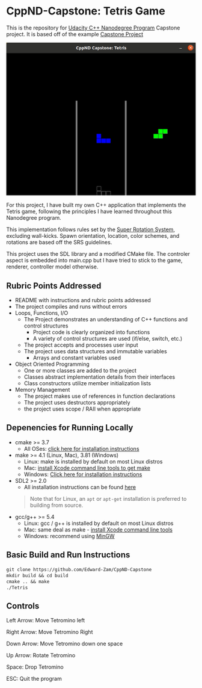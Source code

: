 # CppND-Capstone: Tetris Game
This is the repository for [Udacity C++ Nanodegree Program](https://www.udacity.com/course/c-plus-plus-nanodegree--nd213) Capstone project. It is based off of the example [Capstone Project](https://github.com/udacity/CppND-Capstone-Snake-Game)

<img src="Tetris_2.gif"/>

For this project, I have built my own C++ application that implements the Tetris game, following the principles I have learned throughout this Nanodegree program. 

This implementation follows rules set by the [Super Rotation System](https://tetris.fandom.com/wiki/SRS), excluding wall-kicks. Spawn orientation, location, color schemes, and rotations are based off the SRS guidelines.

This project uses the SDL library and a modified CMake file. The controler aspect is embedded into main.cpp but I have tried to stick to the game, renderer, controller model otherwise.

## Rubric Points Addressed
* README with instructions and rubric points addressed
* The project compiles and runs without errors
* Loops, Functions, I/O
  * The Project demonstrates an understanding of C++ functions and control structures
    * Project code is clearly organized into functions
    * A variety of control structures are used (if/else, switch, etc.) 
  * The project accepts and processes user input
  * The project uses data structures and immutable variables
    * Arrays and constant variables used
* Object Oriented Programming
  * One or more classes are added to the project
  * Classes abstract implementation details from their interfaces
  * Class constructors utilize member initialization lists
* Memory Management
  * The project makes use of references in function declarations
  * The project uses destructors appropriately
  * the project uses scope / RAII when appropriate


## Depenencies for Running Locally
* cmake >= 3.7
  * All OSes: [click here for installation instructions](https://cmake.org/install/)
* make >= 4.1 (Linux, Mac), 3.81 (Windows)
  * Linux: make is installed by default on most Linux distros
  * Mac: [install Xcode command line tools to get make](https://developer.apple.com/xcode/features/)
  * Windows: [Click here for installation instructions](http://gnuwin32.sourceforge.net/packages/make.htm)
* SDL2 >= 2.0
  * All installation instructions can be found [here](https://wiki.libsdl.org/Installation)
  >Note that for Linux, an `apt` or `apt-get` installation is preferred to building from source. 
* gcc/g++ >= 5.4
  * Linux: gcc / g++ is installed by default on most Linux distros
  * Mac: same deal as make - [install Xcode command line tools](https://developer.apple.com/xcode/features/)
  * Windows: recommend using [MinGW](http://www.mingw.org/)

## Basic Build and Run Instructions
```
git clone https://github.com/Edward-Zam/CppND-Capstone
mkdir build && cd build
cmake .. && make
./Tetris
```

## Controls
Left Arrow: Move Tetromino left

Right Arrow: Move Tetromino Right

Down Arrow: Move Tetromino down one space

Up Arrow: Rotate Tetromino

Space: Drop Tetromino

ESC: Quit the program
